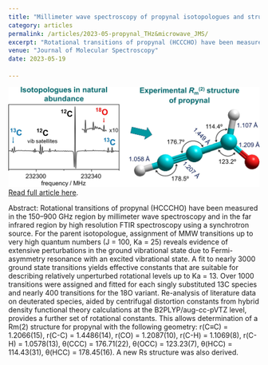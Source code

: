 ```yaml
---
title: "Millimeter wave spectroscopy of propynal isotopologues and structure determination"
category: articles
permalink: /articles/2023-05-propynal_THz&microwave_JMS/
excerpt: "Rotational transitions of propynal (HCCCHO) have been measured in the 150–900 GHz region by millimeter wave spectroscopy and in the far infrared region by high resolution FTIR spectroscopy using a synchrotron source."
venue: "Journal of Molecular Spectroscopy"
date: 2023-05-19

---
```


![](/images/1-s2.0-S0022285223000516-ga1_lrg.jpg)
<a href="https://doi.org/10.1016/j.jms.2023.111786">Read full article here</a>.


Abstract: Rotational transitions of propynal (HCCCHO) have been measured in the 150–900 GHz region by millimeter wave spectroscopy and in the far infrared region by high resolution FTIR spectroscopy using a synchrotron source. For the parent isotopologue, assignment of MMW transitions up to very high quantum numbers (J = 100, Ka = 25) reveals evidence of extensive perturbations in the ground vibrational state due to Fermi-asymmetry resonance with an excited vibrational state. A fit to nearly 3000 ground state transitions yields effective constants that are suitable for describing relatively unperturbed rotational levels up to Ka = 13. Over 1000 transitions were assigned and fitted for each singly substituted 13C species and nearly 400 transitions for the 18O variant. Re-analysis of literature data on deuterated species, aided by centrifugal distortion constants from hybrid density functional theory calculations at the B2PLYP/aug-cc-pVTZ level, provides a further set of rotational constants. This allows determination of a Rm(2) structure for propynal with the following geometry: r(C≡C) = 1.2066(15), r(C-C) = 1.4486(14), r(CO) = 1.2087(10), r(C-H) = 1.1069(8), r(C-H) = 1.0578(13), θ(CCC) = 176.71(22), θ(OCC) = 123.23(7), θ(HCC) = 114.43(31), θ(HCC) = 178.45(16). A new Rs structure was also derived.

